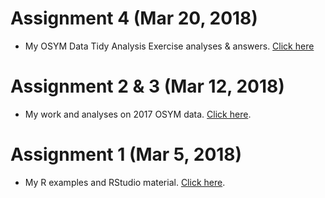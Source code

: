 # Assignment 4 (Mar 20, 2018)

+ My OSYM Data Tidy Analysis Exercise analyses & answers. [Click here](osym_data_analysis_template.html)

# Assignment 2 & 3 (Mar 12, 2018)

+ My work and analyses on 2017 OSYM data. [Click here](Assignment3.html).

# Assignment 1 (Mar 5, 2018)

+ My R examples and RStudio material. [Click here](Assignment1.html).
